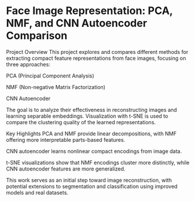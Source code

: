 # Face Image Representation: PCA, NMF, and CNN Autoencoder Comparison
Project Overview
This project explores and compares different methods for extracting compact feature representations from face images, focusing on three approaches:

PCA (Principal Component Analysis)

NMF (Non-negative Matrix Factorization)

CNN Autoencoder

The goal is to analyze their effectiveness in reconstructing images and learning separable embeddings. Visualization with t-SNE is used to compare the clustering quality of the learned representations.

Key Highlights
PCA and NMF provide linear decompositions, with NMF offering more interpretable parts-based features.

CNN autoencoder learns nonlinear compact encodings from image data.

t-SNE visualizations show that NMF encodings cluster more distinctly, while CNN autoencoder features are more generalized.

This work serves as an initial step toward image reconstruction, with potential extensions to segmentation and classification using improved models and real datasets.

